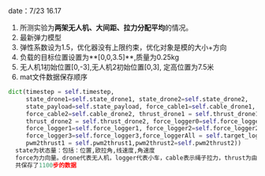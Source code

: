 date：7/23 16.17

1. 所测实验为**两架无人机、大间距、拉力分配平均**的情况。
2. 最新弹力模型
3. 弹性系数设为1.5，优化器没有上限约束，优化对象是模的大小+方向
4. 负载的目标位置设置为**[0,0,3.5]**,质量为0.25kg
5. 无人机1初始位置[0,-3],无人机2初始位置[0,3], 定高位置为7.5米
6. mat文件数据保存顺序

```python
dict(timestep = self.timestep,
     state_drone1=self.state_drone1, state_drone2=self.state_drone2,
     state_payload=self.state_payload, force_cable1=self.cable_drone1,
     force_cable2=self.cable_drone2, thrust_drone1 = self.thrust_drone1,
     thrust_drone2 = self.thrust_drone2, force_logger0=self.force_logger0,
     force_logger1=self.force_logger1, force_logger2=self.force_logger2,
     force_logger3=self.force_logger3,force_loggerAll = self.target_loggerAll,
     pwm2thrust1 = self.pwm2thrust1,pwm2thrust2=self.pwm2thrust2))
  state为状态量：包括：位置,欧拉角,线速度,角速度
  force为力向量。drone代表无人机，logger代表小车，cable表示绳子拉力，thrust为由PWM波转换过来的推力力向量，方向由欧拉角通过zyx的顺序得到。pwm2thrust1是第一架无人机4个螺旋桨各自的推力大小，pwm2thrust2是第二架的螺旋桨推力大小。
  共保存了1100步的数据
```

